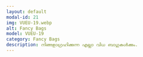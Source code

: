```yaml
---
layout: default
modal-id: 21
img: VUEU-19.webp
alt: Fancy Bags
model: VUEU-19
category: Fancy Bags
description: നിങ്ങളാഗ്രഹിക്കുന്ന എല്ലാ വിധ ബാഗുകൾക്കും.
---
```

